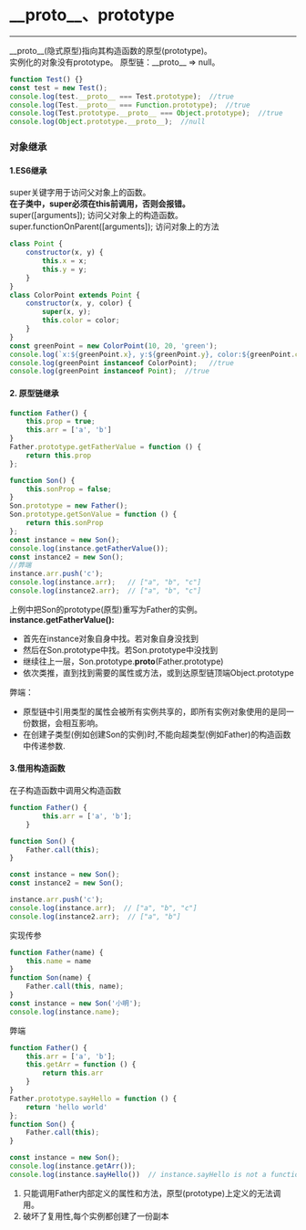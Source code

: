 # \_\_proto__、prototype
---
\_\_proto__(隐式原型)指向其构造函数的原型(prototype)。  <br>
实例化的对象没有prototype。
原型链：\_\_proto__  =>  null。
```javascript
function Test() {}
const test = new Test();
console.log(test.__proto__ === Test.prototype);  //true
console.log(Test.__proto__ === Function.prototype);  //true
console.log(Test.prototype.__proto__ === Object.prototype);  //true
console.log(Object.prototype.__proto__);  //null
```

### 对象继承
#### 1.ES6继承
super关键字用于访问父对象上的函数。 <br>
**在子类中，super必须在this前调用，否则会报错。** <br>
super([arguments]); 访问父对象上的构造函数。 <br>
super.functionOnParent([arguments]); 访问对象上的方法
```javascript
class Point {
    constructor(x, y) {
        this.x = x;
        this.y = y;
    }
}
class ColorPoint extends Point {
    constructor(x, y, color) {
        super(x, y);
        this.color = color;
    }
}
const greenPoint = new ColorPoint(10, 20, 'green');
console.log(`x:${greenPoint.x}, y:${greenPoint.y}, color:${greenPoint.color}`)
console.log(greenPoint instanceof ColorPoint);   //true
console.log(greenPoint instanceof Point);  //true
```

#### 2. 原型链继承
```javascript
function Father() {
    this.prop = true;
    this.arr = ['a', 'b']
}
Father.prototype.getFatherValue = function () {
    return this.prop
};

function Son() {
    this.sonProp = false;
}
Son.prototype = new Father();
Son.prototype.getSonValue = function () {
    return this.sonProp
};
const instance = new Son();
console.log(instance.getFatherValue());
const instance2 = new Son();
//弊端
instance.arr.push('c');
console.log(instance.arr);   // ["a", "b", "c"]
console.log(instance2.arr);  // ["a", "b", "c"]
```
上例中把Son的prototype(原型)重写为Father的实例。 <br>
**instance.getFatherValue():**
* 首先在instance对象自身中找。若对象自身没找到
* 然后在Son.prototype中找。若Son.prototype中没找到
* 继续往上一层，Son.prototype.__proto__(Father.prototype)
* 依次类推，直到找到需要的属性或方法，或到达原型链顶端Object.prototype

弊端：
- 原型链中引用类型的属性会被所有实例共享的，即所有实例对象使用的是同一份数据，会相互影响。
- 在创建子类型(例如创建Son的实例)时,不能向超类型(例如Father)的构造函数中传递参数.

#### 3.借用构造函数
在子构造函数中调用父构造函数
```javascript
function Father() {
        this.arr = ['a', 'b'];
    }

function Son() {
    Father.call(this);
}

const instance = new Son();
const instance2 = new Son();

instance.arr.push('c');
console.log(instance.arr);  // ["a", "b", "c"]
console.log(instance2.arr);  // ["a", "b"]
```
实现传参
```javascript
function Father(name) {
    this.name = name
}
function Son(name) {
    Father.call(this, name);
}
const instance = new Son('小明');
console.log(instance.name);
```
弊端
```javascript
function Father() {
    this.arr = ['a', 'b'];
    this.getArr = function () {
        return this.arr
    }
}
Father.prototype.sayHello = function () {
    return 'hello world'
};
function Son() {
    Father.call(this);
}

const instance = new Son();
console.log(instance.getArr());  
console.log(instance.sayHello())  // instance.sayHello is not a function
```
1. 只能调用Father内部定义的属性和方法，原型(prototype)上定义的无法调用。
2. 破坏了复用性,每个实例都创建了一份副本

